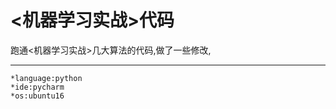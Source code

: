 # <机器学习实战>代码
跑通<机器学习实战>几大算法的代码,做了一些修改,
***
    *language:python 
    *ide:pycharm 
    *os:ubuntu16
